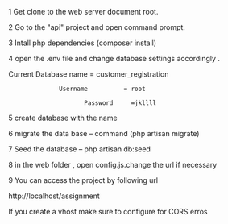 1 Get clone to the web server document root. 

2 Go to the "api" project and  open command prompt.

3 Intall php dependencies (composer install)

4 open the .env file and change database settings accordingly .

   Current Database name = customer_registration

                  Username          = root

                         Password     =jkllll      

5 create database with the name

6 migrate the data base – command (php artisan migrate)

7 Seed the database – php artisan db:seed

8 in the web folder , open config.js.change the url  if necessary 

9 You can access the project by following url

http://localhost/assignment 



If you create a vhost make sure to configure for CORS erros